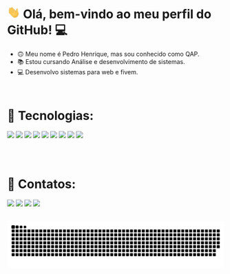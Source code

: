 # <img src="https://raw.githubusercontent.com/ABSphreak/ABSphreak/master/gifs/Hi.gif" width="30px"> Olá, bem-vindo ao meu perfil do GitHub! :computer:

- 🙃 Meu nome é Pedro Henrique, mas sou conhecido como QAP.
- :books: Estou cursando Análise e desenvolvimento de sistemas. 
- 💻 Desenvolvo sistemas para web e fivem.
<br>

# :notebook: Tecnologias:
<a href="https://www.w3schools.com/html/default.asp" target="_blank"><img src="https://img.shields.io/badge/HTML5-E34F26?logo=html5&logoColor=white&style=for-the-badge" target="_blank"></a>
<a href="https://www.w3schools.com/css/" target="_blank"><img src="https://img.shields.io/badge/CSS3-1572B6?logo=css3&logoColor=white&style=for-the-badge" target="_blank"></a>
<a href="https://www.w3schools.com/js/DEFAULT.asp" target="_blank"><img src="https://img.shields.io/badge/JavaScript-F7DF1E?style=for-the-badge&logo=javascript&logoColor=black" target="_blank"></a>
<a href="https://legacy.reactjs.org/" target="_blank"><img src="https://img.shields.io/badge/-ReactJs-61DAFB?logo=react&logoColor=white&style=for-the-badge" target="_blank"></a>
<a href="https://nextjs.org/" target="_blank"><img src="https://img.shields.io/badge/-NextJS-black?logo=next.js&logoColor=white&style=for-the-badge" target="_blank"></a>
<a href="https://getbootstrap.com/" target="_blank"><img src="https://img.shields.io/badge/Bootstrap-563D7C?logo=bootstrap&logoColor=white&style=for-the-badge" target="_blank"></a>
<a href="https://nodejs.org/en" target="_blank"><img src="https://img.shields.io/badge/-node-green?logo=node.js&logoColor=white&style=for-the-badge" target="_blank"></a>
<a href="https://www.python.org/" target="_blank"><img src="https://img.shields.io/badge/Python-3776AB?logo=python&logoColor=white&style=for-the-badge" target="_blank"></a>
<a href="https://www.lua.org/" target="_blank"><img src="https://img.shields.io/badge/Lua-2C2D72?logo=lua&logoColor=white&style=for-the-badge" target="_blank"></a>

<br>
<br>

# 📱 Contatos:

<div>
<a href="https://www.youtube.com/channel/UCLaerned_2gQLgzN7ryQuzg" target="_blank"><img src="https://img.shields.io/badge/YouTube-FF0000?style=for-the-badge&logo=youtube&logoColor=white" target="_blank"></a>
<a href = "mailto:phenriquepalmeiras@gmail.com"><img src="https://img.shields.io/badge/Gmail-D14836?style=for-the-badge&logo=gmail&logoColor=white" target="_blank"></a>
<a href="https://www.linkedin.com/in/pedro-henrique-a0974122b/" target="_blank"><img src="https://img.shields.io/badge/-LinkedIn-%230077B5?style=for-the-badge&logo=linkedin&logoColor=white" target="_blank"></a>   
<a href="https://dev.to/oqapzin" target="_blank"><img src="https://img.shields.io/badge/dev.to-0A0A0A?style=for-the-badge&logo=devdotto&logoColor=white" target="_blank"></a>   
</div>
<br>
  
 ![snake gif](https://github.com/oqapzin/oqapzin/blob/output/github-contribution-grid-snake.svg)

